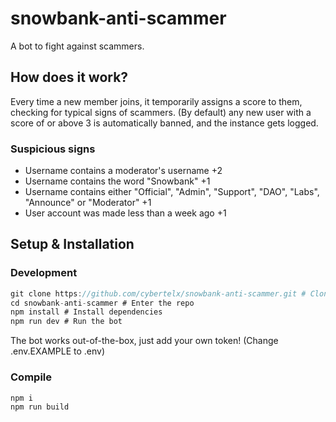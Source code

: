 # snowbank-anti-scammer

A bot to fight against scammers.

## How does it work?

Every time a new member joins, it temporarily assigns a score to them, checking for typical signs of scammers.
(By default) any new user with a score of or above 3 is automatically banned, and the instance gets logged.

### Suspicious signs

- Username contains a moderator's username +2
- Username contains the word "Snowbank" +1
- Username contains either "Official", "Admin", "Support", "DAO", "Labs", "Announce" or "Moderator" +1
- User account was made less than a week ago +1

## Setup & Installation

### Development

```js
git clone https://github.com/cybertelx/snowbank-anti-scammer.git # Clone this repository to your local machine
cd snowbank-anti-scammer # Enter the repo
npm install # Install dependencies
npm run dev # Run the bot
```

The bot works out-of-the-box, just add your own token!
(Change .env.EXAMPLE to .env)

### Compile

```js
npm i
npm run build
```
